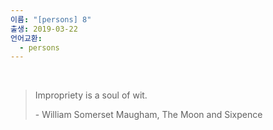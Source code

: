 ```yaml
---
이름: "[persons] 8"
출생: 2019-03-22
언어교환:
  - persons
---
```


 

> Impropriety is a soul of wit.
> 
> \- William Somerset Maugham, The Moon and Sixpence
